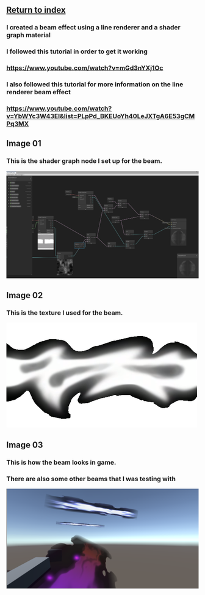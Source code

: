 ## <a href="index">Return to index</a>

### I created a beam effect using a line renderer and a shader graph material
### I followed this tutorial in order to get it working
### <a href="https://www.youtube.com/watch?v=mGd3nYXj1Oc">https://www.youtube.com/watch?v=mGd3nYXj1Oc</a>
### I also followed this tutorial for more information on the line renderer beam effect
### <a href="https://www.youtube.com/watch?v=YbWYc3W43EI&list=PLpPd_BKEUoYh40LeJXTgA6E53gCMPq3MX">https://www.youtube.com/watch?v=YbWYc3W43EI&list=PLpPd_BKEUoYh40LeJXTgA6E53gCMPq3MX</a>


## Image 01

### This is the shader graph node I set up for the beam.
<img src="images/beam01.png" alt="">

## Image 02

### This is the texture I used for the beam.
<img src="images/beam02.png" alt="">

## Image 03

### This is how the beam looks in game.
### There are also some other beams that I was testing with
<img src="images/beam03.png" alt="">